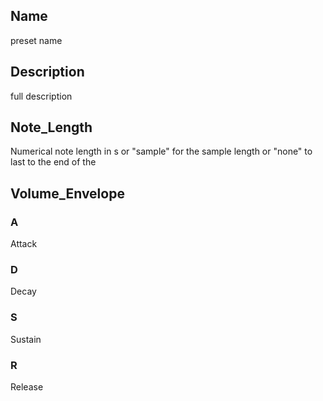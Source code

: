 ## Name
preset name
## Description
full description
## Note_Length
Numerical note length in s or "sample" for the sample length or "none" to last to the end of the
## Volume_Envelope
### A
Attack
### D
Decay
### S
Sustain
### R
Release


